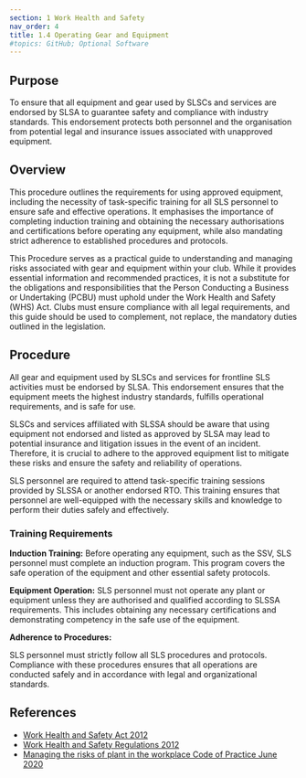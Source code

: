 ```yaml
---
section: 1 Work Health and Safety
nav_order: 4
title: 1.4 Operating Gear and Equipment
#topics: GitHub; Optional Software
---
```


## Purpose

To ensure that all equipment and gear used by SLSCs and services are endorsed by SLSA to guarantee safety and compliance with industry standards. This endorsement protects both personnel and the organisation from potential legal and insurance issues associated with unapproved equipment.

## Overview

This procedure outlines the requirements for using approved equipment, including the necessity of task-specific training for all SLS personnel to ensure safe and effective operations. It emphasises the importance of completing induction training and obtaining the necessary authorisations and certifications before operating any equipment, while also mandating strict adherence to established procedures and protocols.

This Procedure serves as a practical guide to understanding and managing risks associated with gear and equipment within your club. While it provides essential information and recommended practices, it is not a substitute for the obligations and responsibilities that the Person Conducting a Business or Undertaking (PCBU) must uphold under the Work Health and Safety (WHS) Act. Clubs must ensure compliance with all legal requirements, and this guide should be used to complement, not replace, the mandatory duties outlined in the legislation.

## Procedure

All gear and equipment used by SLSCs and services for frontline SLS activities must be endorsed by SLSA. This endorsement ensures that the equipment meets the highest industry standards, fulfills operational requirements, and is safe for use.

SLSCs and services affiliated with SLSSA should be aware that using equipment not endorsed and listed as approved by SLSA may lead to potential insurance and litigation issues in the event of an incident. Therefore, it is crucial to adhere to the approved equipment list to mitigate these risks and ensure the safety and reliability of operations.

SLS personnel are required to attend task-specific training sessions provided by SLSSA or another endorsed RTO. This training ensures that personnel are well-equipped with the necessary skills and knowledge to perform their duties safely and effectively.

### Training Requirements

**Induction Training:** Before operating any equipment, such as the SSV, SLS personnel must complete an induction program. This program covers the safe operation of the equipment and other essential safety protocols.

**Equipment Operation:** SLS personnel must not operate any plant or equipment unless they are authorised and qualified according to SLSSA requirements. This includes obtaining any necessary certifications and demonstrating competency in the safe use of the equipment.

**Adherence to Procedures:**

SLS personnel must strictly follow all SLS procedures and protocols. Compliance with these procedures ensures that all operations are conducted safely and in accordance with legal and organizational standards.

## References

- [Work Health and Safety Act 2012](https://www.legislation.sa.gov.au/LZ/C/A/WORK%20HEALTH%20AND%20SAFETY%20ACT%202012.aspx)
- [Work Health and Safety Regulations 2012](https://www.legislation.sa.gov.au/lz?path=%2Fc%2Fr%2Fwork%20health%20and%20safety%20regulations%202012)
- [Managing the risks of plant in the workplace Code of Practice June 2020](https://www.safework.sa.gov.au/__data/assets/pdf_file/0006/136275/Managing-risks-of-plant-in-the-workplace.pdf)